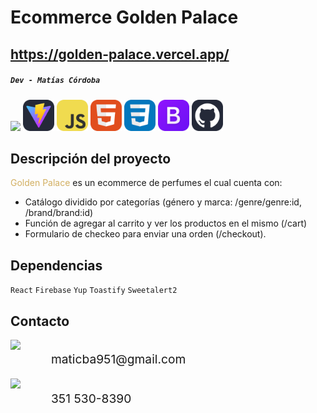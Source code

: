 # Ecommerce Golden Palace

## https://golden-palace.vercel.app/

##### `Dev - Matías Córdoba`

<div>
  <img src="https://th.bing.com/th/id/OIP.K-4RqDC6zFrpAG31ayDDOgHaHa?rs=1&pid=ImgDetMain" width="50" />
  <img src="https://raw.githubusercontent.com/tandpfun/skill-icons/65dea6c4eaca7da319e552c09f4cf5a9a8dab2c8/icons/Vite-Dark.svg" width="50" />
  <img src="https://raw.githubusercontent.com/tandpfun/skill-icons/65dea6c4eaca7da319e552c09f4cf5a9a8dab2c8/icons/JavaScript.svg" width="50" />
  <img src="https://raw.githubusercontent.com/tandpfun/skill-icons/65dea6c4eaca7da319e552c09f4cf5a9a8dab2c8/icons/HTML.svg" width="50" />
  <img src="https://raw.githubusercontent.com/tandpfun/skill-icons/65dea6c4eaca7da319e552c09f4cf5a9a8dab2c8/icons/CSS.svg" width="50" />
  <img src="https://raw.githubusercontent.com/tandpfun/skill-icons/65dea6c4eaca7da319e552c09f4cf5a9a8dab2c8/icons/Bootstrap.svg" width="50" />
  <img src="https://raw.githubusercontent.com/tandpfun/skill-icons/65dea6c4eaca7da319e552c09f4cf5a9a8dab2c8/icons/Github-Dark.svg" width="50" />
</div>

## Descripción del proyecto
<span style="color: #D2AF61">Golden Palace</span> es un ecommerce de perfumes el cual cuenta con:
- Catálogo dividido por categorías (género y marca: /genre/genre:id, /brand/brand:id)
- Función de agregar al carrito y ver los productos en el mismo (/cart)
- Formulario de checkeo para enviar una orden (/checkout).

## Dependencias
`React` `Firebase` `Yup` `Toastify` `Sweetalert2`

## Contacto
<div style="display:flex;">
<img src="https://seeklogo.com/images/G/gmail-new-2020-logo-32DBE11BB4-seeklogo.com.png" width= 50>
<p style="font-size:1.2rem; padding-left: 15px">maticba951@gmail.com</p>
</div>
<div style="display:flex;">
<img src="https://upload.wikimedia.org/wikipedia/commons/thumb/a/a7/2062095_application_chat_communication_logo_whatsapp_icon.svg/1200px-2062095_application_chat_communication_logo_whatsapp_icon.svg.png" width= 50>
<p style="font-size:1.2rem; padding-left: 15px">351 530-8390</p>
</div>
